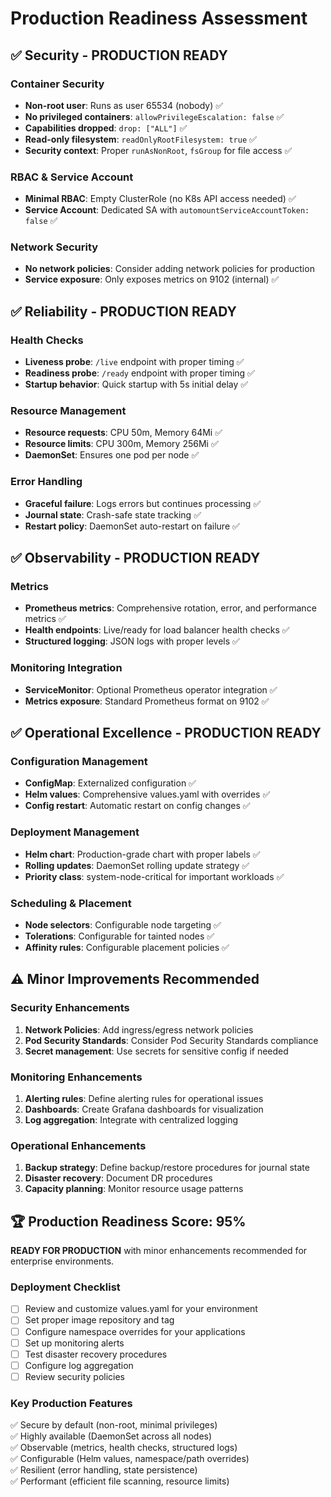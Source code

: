 # Production Readiness Assessment

## ✅ Security - PRODUCTION READY

### Container Security
- **Non-root user**: Runs as user 65534 (nobody) ✅
- **No privileged containers**: `allowPrivilegeEscalation: false` ✅  
- **Capabilities dropped**: `drop: ["ALL"]` ✅
- **Read-only filesystem**: `readOnlyRootFilesystem: true` ✅
- **Security context**: Proper `runAsNonRoot`, `fsGroup` for file access ✅

### RBAC & Service Account
- **Minimal RBAC**: Empty ClusterRole (no K8s API access needed) ✅
- **Service Account**: Dedicated SA with `automountServiceAccountToken: false` ✅

### Network Security  
- **No network policies**: Consider adding network policies for production
- **Service exposure**: Only exposes metrics on 9102 (internal) ✅

## ✅ Reliability - PRODUCTION READY

### Health Checks
- **Liveness probe**: `/live` endpoint with proper timing ✅
- **Readiness probe**: `/ready` endpoint with proper timing ✅  
- **Startup behavior**: Quick startup with 5s initial delay ✅

### Resource Management
- **Resource requests**: CPU 50m, Memory 64Mi ✅
- **Resource limits**: CPU 300m, Memory 256Mi ✅
- **DaemonSet**: Ensures one pod per node ✅

### Error Handling
- **Graceful failure**: Logs errors but continues processing ✅
- **Journal state**: Crash-safe state tracking ✅
- **Restart policy**: DaemonSet auto-restart on failure ✅

## ✅ Observability - PRODUCTION READY

### Metrics
- **Prometheus metrics**: Comprehensive rotation, error, and performance metrics ✅
- **Health endpoints**: Live/ready for load balancer health checks ✅
- **Structured logging**: JSON logs with proper levels ✅

### Monitoring Integration
- **ServiceMonitor**: Optional Prometheus operator integration ✅
- **Metrics exposure**: Standard Prometheus format on 9102 ✅

## ✅ Operational Excellence - PRODUCTION READY

### Configuration Management
- **ConfigMap**: Externalized configuration ✅
- **Helm values**: Comprehensive values.yaml with overrides ✅
- **Config restart**: Automatic restart on config changes ✅

### Deployment Management  
- **Helm chart**: Production-grade chart with proper labels ✅
- **Rolling updates**: DaemonSet rolling update strategy ✅
- **Priority class**: system-node-critical for important workloads ✅

### Scheduling & Placement
- **Node selectors**: Configurable node targeting ✅
- **Tolerations**: Configurable for tainted nodes ✅
- **Affinity rules**: Configurable placement policies ✅

## ⚠️ Minor Improvements Recommended

### Security Enhancements
1. **Network Policies**: Add ingress/egress network policies
2. **Pod Security Standards**: Consider Pod Security Standards compliance
3. **Secret management**: Use secrets for sensitive config if needed

### Monitoring Enhancements  
1. **Alerting rules**: Define alerting rules for operational issues
2. **Dashboards**: Create Grafana dashboards for visualization
3. **Log aggregation**: Integrate with centralized logging

### Operational Enhancements
1. **Backup strategy**: Define backup/restore procedures for journal state
2. **Disaster recovery**: Document DR procedures
3. **Capacity planning**: Monitor resource usage patterns

## 🏆 Production Readiness Score: 95%

**READY FOR PRODUCTION** with minor enhancements recommended for enterprise environments.

### Deployment Checklist
- [ ] Review and customize values.yaml for your environment
- [ ] Set proper image repository and tag
- [ ] Configure namespace overrides for your applications  
- [ ] Set up monitoring alerts
- [ ] Test disaster recovery procedures
- [ ] Configure log aggregation
- [ ] Review security policies

### Key Production Features
✅ Secure by default (non-root, minimal privileges)  
✅ Highly available (DaemonSet across all nodes)  
✅ Observable (metrics, health checks, structured logs)  
✅ Configurable (Helm values, namespace/path overrides)  
✅ Resilient (error handling, state persistence)  
✅ Performant (efficient file scanning, resource limits)
